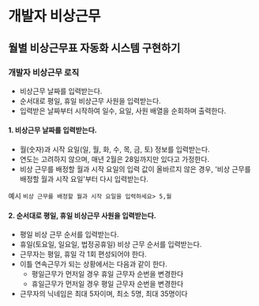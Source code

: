 # 개발자 비상근무

## 월별 비상근무표 자동화 시스템 구현하기

### 개발자 비상근무 로직

- 비상근무 날짜를 입력받는다.
- 순서대로 평일, 휴일 비상근무 사원을 입력받는다.
- 입력받은 날짜부터 시작하여 일수, 요일, 사원 배열을 순회하며 출력한다.

#### 1. 비상근무 날짜를 입력받는다.

- 월(숫자)과 시작 요일(일, 월, 화, 수, 목, 금, 토) 정보를 입력받는다.
- 연도는 고려하지 않으며, 매년 2월은 28일까지만 있다고 가정한다.
- 비상 근무를 배정할 월과 시작 요일의 입력 값이 올바르지 않은 경우, '비상 근무를 배정할 월과 시작 요일'부터 다시 입력받는다.

예시
`비상 근무를 배정할 월과 시작 요일을 입력하세요> 5,월`

#### 2. 순서대로 평일, 휴일 비상근무 사원을 입력받는다.

- 평일 비상 근무 순서를 입력받는다.
- 휴일(토요일, 일요일, 법정공휴일) 비상 근무 순서를 입력받는다.
- 근무자는 평일, 휴일 각 1회 편성되어야 한다.
- 이틀 연속근무가 되는 상황에서는 다음과 같이 한다.
  - 평일근무가 먼저일 경우 휴일 근무자 순번을 변경한다
  - 휴일근무가 먼저일 경우 평일 근무자 순번을 변경한다
- 근무자의 닉네임은 최대 5자이며, 최소 5명, 최대 35명이다
